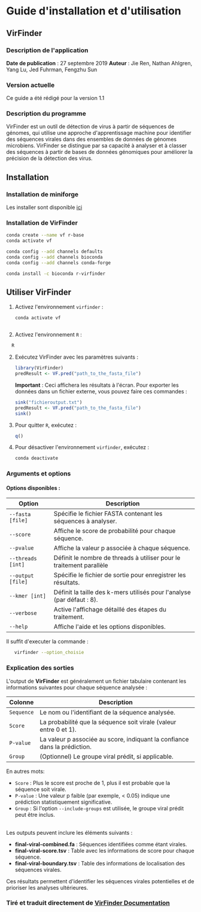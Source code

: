 
# Guide d'installation et d'utilisation

## VirFinder

### Description de l'application
**Date de publication** : 27 septembre 2019 
**Auteur** :  Jie Ren, Nathan Ahlgren, Yang Lu, Jed Fuhrman, Fengzhu Sun

### Version actuelle
Ce guide a été rédigé pour la version 1.1

### Description du programme
VirFinder est un outil de détection de virus à partir de séquences de génomes, qui utilise une approche d'apprentissage machine pour identifier des séquences virales dans des ensembles de données de génomes microbiens. VirFinder se distingue par sa capacité à analyser et à classer des séquences à partir de bases de données génomiques pour améliorer la précision de la détection des virus.

## Installation

### Installation de miniforge
Les installer sont disponible [ici](https://github.com/conda-forge/miniforge?tab=readme-ov-file#download) 


### Installation de VirFinder

```bash
conda create --name vf r-base
conda activate vf

conda config --add channels defaults
conda config --add channels bioconda
conda config --add channels conda-forge

conda install -c bioconda r-virfinder

```

## Utiliser VirFinder

1. Activez l'environnement `virfinder` :
   ```bash
   conda activate vf
 
   ```

2. Activez l'environnement `R` : 
  ```bash
    R
   ```

2. Exécutez VirFinder avec les paramètres suivants :
   ```R
   library(VirFinder)
   predResult <- VF.pred("path_to_the_fasta_file")
   ```
   **Important** : Ceci affichera les résultats à l'écran. Pour exporter les données dans un fichier externe, vous pouvez faire ces commandes : 

   ```R
   sink("fichieroutput.txt") 
   predResult <- VF.pred("path_to_the_fasta_file")
   sink() 
   ```
3. Pour quitter `R`, exécutez :
   ```R
   q()
   ```

4. Pour désactiver l'environnement `virfinder`, exécutez :
   ```bash
   conda deactivate
   ```

### Arguments et options

#### Options disponibles :

| Option                 | Description                                                                 |
|------------------------|-----------------------------------------------------------------------------|
| `--fasta [file]`      | Spécifie le fichier FASTA contenant les séquences à analyser. |
| `--score`    | Affiche le score de probabilité pour chaque séquence.           |
| `--pvalue`      | Affiche la valeur p associée à chaque séquence.                       |
| `--threads [int]`     | Définit le nombre de threads à utiliser pour le traitement parallèle       |
| `--output [file]` | Spécifie le fichier de sortie pour enregistrer les résultats.                            |
| `--kmer [int]`     | Définit la taille des k-mers utilisés pour l'analyse (par défaut : 8).       |
| `--verbose`     | Active l'affichage détaillé des étapes du traitement.       |
| `--help`     | Affiche l'aide et les options disponibles.       |

Il suffit d'executer la commande : 
```bash
   virfinder --option_choisie
   ```
### Explication des sorties

L'output de **VirFinder** est généralement un fichier tabulaire contenant les informations suivantes pour chaque séquence analysée :

| Colonne         | Description                                                                 |
|-----------------|-----------------------------------------------------------------------------|
| `Sequence`      | Le nom ou l'identifiant de la séquence analysée.                           |
| `Score`         | La probabilité que la séquence soit virale (valeur entre 0 et 1).          |
| `P-value`       | La valeur p associée au score, indiquant la confiance dans la prédiction.  |
| `Group`         | (Optionnel) Le groupe viral prédit, si applicable.                         |

En autres mots:
 - `Score` : Plus le score est proche de 1, plus il est probable que la séquence soit virale.
 - `P-value` : Une valeur p faible (par exemple, < 0.05) indique une prédiction statistiquement significative.
 - `Group` : Si l'option `--include-groups` est utilisée, le groupe viral prédit peut être inclus.

\
Les outputs peuvent inclure les éléments suivants :

- **final-viral-combined.fa** : Séquences identifiées comme étant virales.
- **final-viral-score.tsv** : Table avec les informations de score pour chaque séquence.
- **final-viral-boundary.tsv** : Table des informations de localisation des séquences virales.

Ces résultats permettent d'identifier les séquences virales potentielles et de prioriser les analyses ultérieures. 

### Tiré et traduit directement de [VirFinder Documentation](https://github.com/jessieren/VirFinder)
